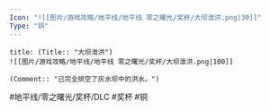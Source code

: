 ```yaml
---
Icon: "![[图片/游戏攻略/地平线/地平线 零之曙光/奖杯/大坝泄洪.png|30]]"
Type: "铜"
---
```

```ad-common-bronze-trophy
title: (Title:: "大坝泄洪")
![[图片/游戏攻略/地平线/地平线 零之曙光/奖杯/大坝泄洪.png|100]]

(Comment:: "已完全排空了灰水坝中的洪水。")
```

#地平线/零之曙光/奖杯/DLC #奖杯 #铜
